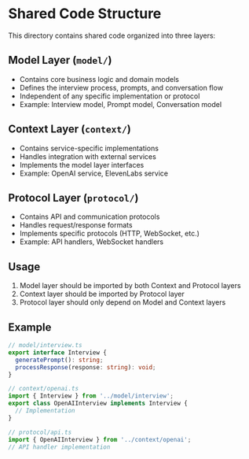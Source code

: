 # Shared Code Structure

This directory contains shared code organized into three layers:

## Model Layer (`model/`)
- Contains core business logic and domain models
- Defines the interview process, prompts, and conversation flow
- Independent of any specific implementation or protocol
- Example: Interview model, Prompt model, Conversation model

## Context Layer (`context/`)
- Contains service-specific implementations
- Handles integration with external services
- Implements the model layer interfaces
- Example: OpenAI service, ElevenLabs service

## Protocol Layer (`protocol/`)
- Contains API and communication protocols
- Handles request/response formats
- Implements specific protocols (HTTP, WebSocket, etc.)
- Example: API handlers, WebSocket handlers

## Usage

1. Model layer should be imported by both Context and Protocol layers
2. Context layer should be imported by Protocol layer
3. Protocol layer should only depend on Model and Context layers

## Example

```typescript
// model/interview.ts
export interface Interview {
  generatePrompt(): string;
  processResponse(response: string): void;
}

// context/openai.ts
import { Interview } from '../model/interview';
export class OpenAIInterview implements Interview {
  // Implementation
}

// protocol/api.ts
import { OpenAIInterview } from '../context/openai';
// API handler implementation
``` 